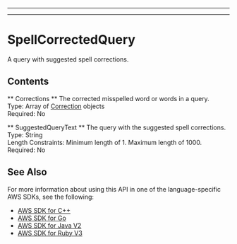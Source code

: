 --------

--------

# SpellCorrectedQuery<a name="API_SpellCorrectedQuery"></a>

A query with suggested spell corrections\. 

## Contents<a name="API_SpellCorrectedQuery_Contents"></a>

 ** Corrections **   <a name="Kendra-Type-SpellCorrectedQuery-Corrections"></a>
The corrected misspelled word or words in a query\.  
Type: Array of [Correction](API_Correction.md) objects  
Required: No

 ** SuggestedQueryText **   <a name="Kendra-Type-SpellCorrectedQuery-SuggestedQueryText"></a>
The query with the suggested spell corrections\.  
Type: String  
Length Constraints: Minimum length of 1\. Maximum length of 1000\.  
Required: No

## See Also<a name="API_SpellCorrectedQuery_SeeAlso"></a>

For more information about using this API in one of the language\-specific AWS SDKs, see the following:
+  [AWS SDK for C\+\+](https://docs.aws.amazon.com/goto/SdkForCpp/kendra-2019-02-03/SpellCorrectedQuery) 
+  [AWS SDK for Go](https://docs.aws.amazon.com/goto/SdkForGoV1/kendra-2019-02-03/SpellCorrectedQuery) 
+  [AWS SDK for Java V2](https://docs.aws.amazon.com/goto/SdkForJavaV2/kendra-2019-02-03/SpellCorrectedQuery) 
+  [AWS SDK for Ruby V3](https://docs.aws.amazon.com/goto/SdkForRubyV3/kendra-2019-02-03/SpellCorrectedQuery) 